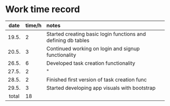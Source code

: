 # Work time record

| date | time/h | notes  |
| :----:|:-----| :-----|
| 19.5. | 2   | Started creating basic login functions and defining db tables |
| 20.5. | 3   | Continued working on login and signup functionality |
| 26.5. | 6   | Developed task creation functionality |
| 27.5. | 2   | " |
| 28.5. | 2   | Finished first version of task creation func |
| 29.5. | 3   | Started developing app visuals with bootstrap |
| total | 18   | |
